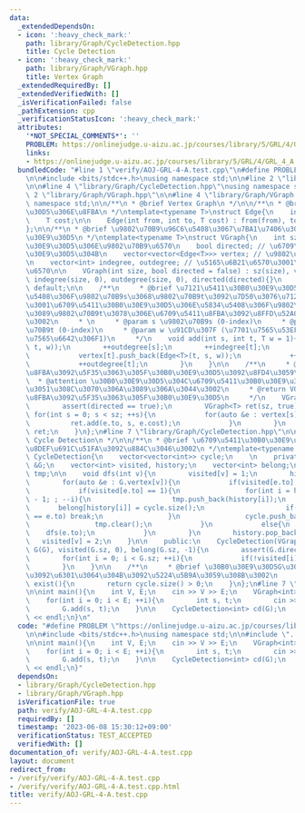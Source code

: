 ```yaml
---
data:
  _extendedDependsOn:
  - icon: ':heavy_check_mark:'
    path: library/Graph/CycleDetection.hpp
    title: Cycle Detection
  - icon: ':heavy_check_mark:'
    path: library/Graph/VGraph.hpp
    title: Vertex Graph
  _extendedRequiredBy: []
  _extendedVerifiedWith: []
  _isVerificationFailed: false
  _pathExtension: cpp
  _verificationStatusIcon: ':heavy_check_mark:'
  attributes:
    '*NOT_SPECIAL_COMMENTS*': ''
    PROBLEM: https://onlinejudge.u-aizu.ac.jp/courses/library/5/GRL/4/GRL_4_A
    links:
    - https://onlinejudge.u-aizu.ac.jp/courses/library/5/GRL/4/GRL_4_A
  bundledCode: "#line 1 \"verify/AOJ-GRL-4-A.test.cpp\"\n#define PROBLEM \"https://onlinejudge.u-aizu.ac.jp/courses/library/5/GRL/4/GRL_4_A\"\
    \n\n#include <bits/stdc++.h>\nusing namespace std;\n\n#line 2 \"library/Graph/CycleDetection.hpp\"\
    \n\n#line 4 \"library/Graph/CycleDetection.hpp\"\nusing namespace std;\n\n#line\
    \ 2 \"library/Graph/VGraph.hpp\"\n\n#line 4 \"library/Graph/VGraph.hpp\"\nusing\
    \ namespace std;\n\n/**\n * @brief Vertex Graph\n */\n\n/**\n * @brief \u30B0\u30E9\
    \u30D5\u306E\u8FBA\n */\ntemplate<typename T>\nstruct Edge{\n    int from, to;\n\
    \    T cost;\n\n    Edge(int from, int to, T cost) : from(from), to(to), cost(cost){}\n\
    };\n\n/**\n * @brief \u9802\u70B9\u96C6\u5408\u3067\u7BA1\u7406\u3059\u308B\u30B0\
    \u30E9\u30D5\n */\ntemplate<typename T>\nstruct VGraph{\n    int sz; // \u30B0\
    \u30E9\u30D5\u306E\u9802\u70B9\u6570\n    bool directed; // \u6709\u5411\u30B0\
    \u30E9\u30D5\u304B\n    vector<vector<Edge<T>>> vertex; // \u9802\u70B9\u96C6\u5408\
    \n    vector<int> indegree, outdegree; // \u5165\u6B21\u6570\u3001\u51FA\u6B21\
    \u6570\n\n    VGraph(int size, bool directed = false) : sz(size), vertex(size),\
    \ indegree(size, 0), outdegree(size, 0), directed(directed){}\n    VGraph() =\
    \ default;\n\n    /**\n     * @brief \u7121\u5411\u30B0\u30E9\u30D5\u306E\u5834\
    \u5408\u306F\u9802\u70B9s\u3068\u9802\u70B9t\u3092\u7D50\u3076\u7121\u5411\u8FBA\
    \u3001\u6709\u5411\u30B0\u30E9\u30D5\u306E\u5834\u5408\u306F\u9802\u70B9s\u304B\
    \u3089\u9802\u70B9t\u3078\u306E\u6709\u5411\u8FBA\u3092\u8FFD\u52A0\u3059\u308B\
    \u3002\n     * \n     * @param s \u9802\u70B9s (0-index)\n     * @param t \u9802\
    \u70B9t (0-index)\n     * @param w \u91CD\u307F (\u7701\u7565\u53EF\u3001\u7701\
    \u7565\u6642\u306F1)\n     */\n    void add(int s, int t, T w = 1){\n        vertex[s].push_back(Edge<T>(s,\
    \ t, w));\n        ++outdegree[s];\n        ++indegree[t];\n        if(!directed){\n\
    \            vertex[t].push_back(Edge<T>(t, s, w));\n            ++indegree[s];\n\
    \            ++outdegree[t];\n        }\n    }\n\n    /**\n     * @brief \u9006\
    \u8FBA\u3092\u5F35\u3063\u305F\u30B0\u30E9\u30D5\u3092\u8FD4\u3059\u3002\n   \
    \  * @attention \u30B0\u30E9\u30D5\u304C\u6709\u5411\u30B0\u30E9\u30D5\u3067\u306A\
    \u3051\u308C\u3070\u306A\u3089\u306A\u3044\u3002\n     * @return VGraph<T> \u9006\
    \u8FBA\u3092\u5F35\u3063\u305F\u30B0\u30E9\u30D5\n     */\n    VGraph<T> reverse(){\n\
    \        assert(directed == true);\n        VGraph<T> ret(sz, true);\n       \
    \ for(int s = 0; s < sz; ++s){\n            for(auto &e : vertex[s]){\n      \
    \          ret.add(e.to, s, e.cost);\n            }\n        }\n        return\
    \ ret;\n    }\n};\n#line 7 \"library/Graph/CycleDetection.hpp\"\n\n/**\n * @brief\
    \ Cycle Detection\n */\n\n/**\n * @brief \u6709\u5411\u30B0\u30E9\u30D5\u306E\u9589\
    \u8DEF\u691C\u51FA\u3092\u884C\u3046\u3002\n */\ntemplate<typename T>\nstruct\
    \ CycleDetection{\n    vector<vector<int>> cycle;\n    \n    private:\n    VGraph<T>\
    \ &G;\n    vector<int> visited, history;\n    vector<int> belong;\n    vector<int>\
    \ tmp;\n\n    void dfs(int v){\n        visited[v] = 1;\n        history.push_back(v);\n\
    \        for(auto &e : G.vertex[v]){\n            if(visited[e.to] == 2) continue;\n\
    \            if(visited[e.to] == 1){\n                for(int i = history.size()\
    \ - 1; ; --i){\n                    tmp.push_back(history[i]);\n             \
    \       belong[history[i]] = cycle.size();\n                    if(history[i]\
    \ == e.to) break;\n                }\n                cycle.push_back(tmp);\n\
    \                tmp.clear();\n            }\n            else{\n            \
    \    dfs(e.to);\n            }\n        }\n        history.pop_back();\n     \
    \   visited[v] = 2;\n    }\n\n    public:\n    CycleDetection(VGraph<T> &G) :\
    \ G(G), visited(G.sz, 0), belong(G.sz, -1){\n        assert(G.directed == true);\n\
    \        for(int i = 0; i < G.sz; ++i){\n            if(!visited[i]) dfs(i);\n\
    \        }\n    }\n\n    /**\n     * @brief \u30B0\u30E9\u30D5G\u304C\u9589\u8DEF\
    \u3092\u6301\u3064\u304B\u3092\u5224\u5B9A\u3059\u308B\u3002\n     */\n    bool\
    \ exist(){\n        return cycle.size() > 0;\n    }\n};\n#line 7 \"verify/AOJ-GRL-4-A.test.cpp\"\
    \n\nint main(){\n    int V, E;\n    cin >> V >> E;\n    VGraph<int> G(V, true);\n\
    \    for(int i = 0; i < E; ++i){\n        int s, t;\n        cin >> s >> t;\n\
    \        G.add(s, t);\n    }\n\n    CycleDetection<int> cd(G);\n    cout << cd.exist()\
    \ << endl;\n}\n"
  code: "#define PROBLEM \"https://onlinejudge.u-aizu.ac.jp/courses/library/5/GRL/4/GRL_4_A\"\
    \n\n#include <bits/stdc++.h>\nusing namespace std;\n\n#include \"../library/Graph/CycleDetection.hpp\"\
    \n\nint main(){\n    int V, E;\n    cin >> V >> E;\n    VGraph<int> G(V, true);\n\
    \    for(int i = 0; i < E; ++i){\n        int s, t;\n        cin >> s >> t;\n\
    \        G.add(s, t);\n    }\n\n    CycleDetection<int> cd(G);\n    cout << cd.exist()\
    \ << endl;\n}"
  dependsOn:
  - library/Graph/CycleDetection.hpp
  - library/Graph/VGraph.hpp
  isVerificationFile: true
  path: verify/AOJ-GRL-4-A.test.cpp
  requiredBy: []
  timestamp: '2023-06-08 15:30:12+09:00'
  verificationStatus: TEST_ACCEPTED
  verifiedWith: []
documentation_of: verify/AOJ-GRL-4-A.test.cpp
layout: document
redirect_from:
- /verify/verify/AOJ-GRL-4-A.test.cpp
- /verify/verify/AOJ-GRL-4-A.test.cpp.html
title: verify/AOJ-GRL-4-A.test.cpp
---
```


